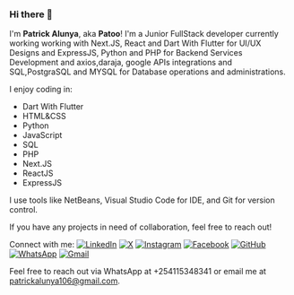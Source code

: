 ### Hi there 👋

I'm **Patrick Alunya**, aka **Patoo**! I'm a Junior FullStack developer currently working working with Next.JS, React and Dart With Flutter for UI/UX Designs and ExpressJS, Python and PHP for Backend Services Development and axios,daraja, google APIs integrations and SQL,PostgraSQL and MYSQL for Database operations and administrations.

I enjoy coding in:
- Dart With Flutter
- HTML&CSS
- Python
- JavaScript
- SQL
- PHP
- Next.JS
- ReactJS
- ExpressJS

I use tools like NetBeans, Visual Studio Code for IDE, and Git for version control.

If you have any projects in need of collaboration, feel free to reach out!

Connect with me:
[![LinkedIn](https://img.icons8.com/ios-filled/50/000000/linkedin.png)]([your-linkedin-url](https://www.linkedin.com/in/patrick-alunya2024/)) 
[![X](https://img.icons8.com/ios-filled/50/000000/x.png)]([your-twitter-url](https://x.com/AlunyaPatrick)) 
[![Instagram](https://img.icons8.com/ios-filled/50/000000/instagram.png)](https://www.instagram.com/alunya.patrick/)
[![Facebook](https://img.icons8.com/ios-filled/50/000000/facebook.png)](https://www.facebook.com/profile.php?id=100082867241645)
[![GitHub](https://img.icons8.com/ios-filled/50/000000/github.png)](https://github.com/alunyapatrick2022) 
[![WhatsApp](https://img.icons8.com/ios-filled/50/000000/whatsapp.png)]([your-whatsapp-url](https://wa.me/254115348341?text=Hello%20Patoo!%20I'm%20interested%20in%20collaborating%20on%20a%20project.)) 
[![Gmail](https://img.icons8.com/ios-filled/50/000000/gmail.png)](mailto:patrickalunya106@gmail.com)

Feel free to reach out via WhatsApp at +254115348341 or email me at patrickalunya106@gmail.com.


